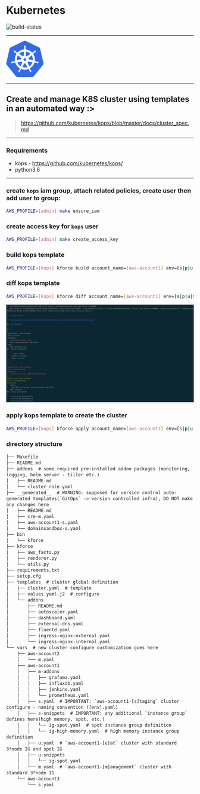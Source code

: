 # Kubernetes

![build-status](http://nginx.k8s.domainsecurity.cc/api/badges/ycliuhw/kforce/status.svg?branch=master)

----

<img src="https://github.com/kubernetes/kubernetes/raw/master/logo/logo.png" width="100">

----

## Create and manage K8S cluster using templates in an automated way :>

> <https://github.com/kubernetes/kops/blob/master/docs/cluster_spec.md>

----

### Requirements

* kops - <https://github.com/kubernetes/kops/>
* python3.6

----

### create `kops` iam group, attach related policies, create user then add user to group:

```bash
AWS_PROFILE=[admin] make ensure_iam
```

### create access key for `kops` user

```bash
AWS_PROFILE=[admin] make create_access_key
```

### build kops template

```bash
AWS_PROFILE=[kops] kforce build account_name=[aws-account1] env=[s|p|u|m] vpc_id=vpc-xxxx
```

### diff kops template

```bash
AWS_PROFILE=[kops] kforce diff account_name=[aws-account1] env=[s|p|u|m] vpc_id=vpc-xxxx
```
![make diff](img/make-diff.png)

### apply kops template to create the cluster

```bash
AWS_PROFILE=[kops] kforce apply account_name=[aws-account1] env=[s|p|u|m] vpc_id=vpc-xxxx
```

### directory structure

```text
├── Makefile
├── README.md
├── addons  # some required pre-installed addon packages (monitoring, logging, helm server - tiller etc.)
│   ├── README.md
│   └── cluster_role.yaml
├── __generated__  # WARNING: supposed for version control auto-generated templates(`GitOps` -> version controlled infra), DO NOT make any changes here
│   ├── README.md
│   ├── cre-m.yaml
│   ├── aws-account1-s.yaml
│   └── domainsandbox-s.yaml
├── bin
│   └── kforce
├── kforce
│   ├── aws_facts.py
│   ├── renderer.py
│   └── utils.py
├── requirements.txt
├── setup.cfg
├── templates  # cluster global definition
│   ├── cluster.yaml  # template
│   ├── values.yaml.j2  # configure
│   └── addons
│       ├── README.md
│       ├── autoscaler.yaml
│       ├── dashboard.yaml
│       ├── external-dns.yaml
│       ├── fluentd.yaml
│       ├── ingress-nginx-external.yaml
│       └── ingress-nginx-internal.yaml
└── vars  # new cluster configure customization goes here
    ├── aws-account2
    │   └── m.yaml
    ├── aws-account1
    │   ├── m-addons
    │   │   ├── grafama.yaml
    │   │   ├── influxdb.yaml
    │   │   ├── jenkins.yaml
    │   │   └── prometheus.yaml
    │   ├── s.yaml  # IMPORTANT: `aws-account1-[s]taging` cluster configure - naming convention ([env].yaml)
    │   ├── s-snippets  # IMPORTANT: any additional `instance group` defines here(high memory, spot, etc.)
    │   │   └── ig-spot.yaml  # spot instance group definition
    │   │   └── ig-high-memory.yaml  # high memory instance group definition
    │   ├── u.yaml  # `aws-account1-[u]at` cluster with standard 3*node IG and spot IG
    │   ├── u-snippets
    │   │   └── ig-spot.yaml
    │   └── m.yaml  # `aws-account1-[m]anagement` cluster with standard 3*node IG
    └── aws-account3
        └── s.yaml
```
